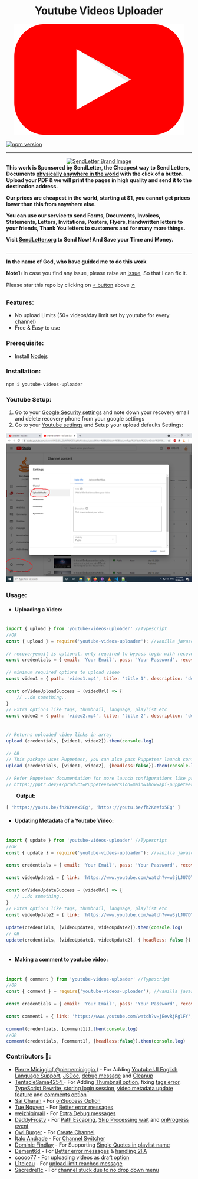 <h1 align="center">Youtube Videos Uploader</h1>

<p align="center">
  <img width="460" height="300" src="assets/youtube.png">

[![npm version](https://img.shields.io/npm/v/youtube-videos-uploader.svg?style=flat)](https://www.npmjs.com/package/youtube-videos-uploader)

------------

<div style="display: flex">
  <div>
    <div align="center">
      <a href="https://sendletter.org/?r=ytr"
        ><img
          src="https://sendletter.org/original-icon.svg"
          width="150"
          alt="SendLetter Brand Image" /></a
      >
    </div>
    <strong>
              This work is Sponsored by SendLetter, the Cheapest way to Send Letters, Documents <a href="https://sendletter.org/?r=ytr">physically anywhere in the world</a> with the click of a button.
Upload your PDF & we will print the pages in high quality and send it to the destination address.

Our prices are cheapest in the world, starting at $1, you cannot get prices lower than this from anywhere else.

You can use our service to send Forms, Documents, Invoices, Statements, Letters, Invitations, Posters, Flyers, Handwritten letters to your friends, Thank You letters to customers and for many more things.

Visit [SendLetter.org](https://sendletter.org/?r=ytr) to Send Now! And Save your Time and Money.
    </strong>
  </div>
</div>

------------ 

**In the name of God, who have guided me to do this work**

**Note1:** In case you find any issue, please raise an [issue](https://github.com/fawazahmed0/youtube-uploader/issues/new/choose), So that I can fix it.<br>
  
Please star this repo by clicking on [:star: button](#) above [:arrow_upper_right:](#)

### Features:
- No upload Limits (50+ videos/day limit set by youtube for every channel)
- Free & Easy to use

### Prerequisite:
- Install [Nodejs](https://nodejs.org/en/)
  
### Installation:
```js
npm i youtube-videos-uploader
```

### Youtube Setup:
1. Go to your [Google Security settings](https://myaccount.google.com/security) and note down your recovery email and delete recovery phone from your google settings
2. Go to your [Youtube settings](https://studio.youtube.com/) and Setup your upload defaults Settings:


![Upload Defaults Settings](assets/defaultsettings.png)
  



### Usage:
- #### Uploading a Video:  

```js

import { upload } from 'youtube-videos-uploader' //Typescript
//OR
const { upload } = require('youtube-videos-uploader'); //vanilla javascript

// recoveryemail is optional, only required to bypass login with recovery email if prompted for confirmation
const credentials = { email: 'Your Email', pass: 'Your Password', recoveryemail: 'Your Recovery Email' }

// minimum required options to upload video
const video1 = { path: 'video1.mp4', title: 'title 1', description: 'description 1' }

const onVideoUploadSuccess = (videoUrl) => {
    // ..do something..
}
// Extra options like tags, thumbnail, language, playlist etc
const video2 = { path: 'video2.mp4', title: 'title 2', description: 'description 2', thumbnail:'thumbnail.png', language: 'english', tags: ['video', 'github'], playlist: 'playlist name', channelName: 'Channel Name', onSuccess:onVideoUploadSuccess, skipProcessingWait: true, onProgress: (progress) => { console.log('progress', progress) } }


// Returns uploaded video links in array
upload (credentials, [video1, video2]).then(console.log)

// OR
// This package uses Puppeteer, you can also pass Puppeteer launch configuration
upload (credentials, [video1, video2], {headless:false}).then(console.log)

// Refer Puppeteer documentation for more launch configurations like proxy etc
// https://pptr.dev/#?product=Puppeteer&version=main&show=api-puppeteerlaunchoptions
```

&nbsp;&nbsp;&nbsp;&nbsp;&nbsp;&nbsp; **Output:**
```js
[ 'https://youtu.be/fh2Kreex5Eg', 'https://youtu.be/fh2Krefx5Eg' ]
```
  
- #### Updating Metadata of a Youtube Video:    
  
 ```js

import { update } from 'youtube-videos-uploader' //Typescript
//OR
const { update } = require('youtube-videos-uploader'); //vanilla javascript
  
const credentials = { email: 'Your Email', pass: 'Your Password', recoveryemail: 'Your Recovery Email' }
   
const videoUpdate1 = { link: 'https://www.youtube.com/watch?v=w3jLJU7DT5E', title: 'Your New Title' }

const onVideoUpdateSuccess = (videoUrl) => {
    // ..do something..
}
// Extra options like tags, thumbnail, language, playlist etc
const videoUpdate2 = { link: 'https://www.youtube.com/watch?v=w3jLJU7DT5E', title: 'title 2', description: 'description 2', thumbnail: 'thumbnail.png', language: 'english', tags: ['video', 'github'], replaceTags: ['mytag'], playlist: 'playlist name', channelName: 'Channel Name', publishType: 'unlisted', onSuccess: onVideoUpdateSuccess }

update(credentials, [videoUpdate1, videoUpdate2]).then(console.log)
// OR
update(credentials, [videoUpdate1, videoUpdate2], { headless: false }).then(console.log)
  
```
  
- #### Making a comment to youtube video:    
  
 ```js

import { comment } from 'youtube-videos-uploader' //Typescript
//OR
const { comment } = require('youtube-videos-uploader'); //vanilla javascript
  
const credentials = { email: 'Your Email', pass: 'Your Password', recoveryemail: 'Your Recovery Email' }
   
const comment1 = { link: 'https://www.youtube.com/watch?v=jEevRjRglFY', comment: 'Your comment' }

comment(credentials, [comment1]).then(console.log)  
//OR
comment(credentials, [comment1], {headless:false}).then(console.log)

```  
  
### Contributors 🎉:
- [Pierre Miniggio( @pierreminiggio )](https://ggio.link/twitter) - For Adding [Youtube UI English Language Support](https://github.com/fawazahmed0/youtube-uploader/pull/16), [JSDoc](https://github.com/fawazahmed0/youtube-uploader/pull/18), [debug message](https://github.com/fawazahmed0/youtube-uploader/pull/34) and [Cleanup](https://github.com/fawazahmed0/youtube-uploader/pull/67)
- [TentacleSama4254 ](https://github.com/TentacleSama4254) - For Adding [Thumbnail option](https://github.com/fawazahmed0/youtube-uploader/pull/22), fixing [tags error](https://github.com/fawazahmed0/youtube-uploader/pull/23), [TypeScript Rewrite, storing login session](https://github.com/fawazahmed0/youtube-uploader/pull/51), [video metadata update feature](https://github.com/fawazahmed0/youtube-uploader/pull/53) and [comments option](https://github.com/fawazahmed0/youtube-uploader/pull/58)
- [Sai Charan](https://github.com/charan0017) - For [onSuccess Option](https://github.com/fawazahmed0/youtube-uploader/pull/32)
- [Tue Nguyen](https://github.com/TueNguyen2911) - For [Better error messages](https://github.com/fawazahmed0/youtube-uploader/pull/46)
- [weizhiqimail](https://github.com/weizhiqimail) - For [Extra Debug messages](https://github.com/fawazahmed0/youtube-uploader/pull/47)
- [DaddyFrosty](https://github.com/DaddyFrosty) - For [Path Escaping](https://github.com/fawazahmed0/youtube-uploader/pull/55), [Skip Processing wait](https://github.com/fawazahmed0/youtube-uploader/pull/57) and [onProgress event](https://github.com/fawazahmed0/youtube-uploader/pull/60)
- [Owl Burger](https://github.com/Zebraslive) - For [Create Channel](https://github.com/fawazahmed0/youtube-uploader/pull/66)
- [Ítalo Andrade](https://github.com/italodeandra) - For [Channel Switcher](https://github.com/fawazahmed0/youtube-uploader/pull/73)
- [Dominic Findlay](https://github.com/DominicFindlay) - For Supporting [Single Quotes in playlist name](https://github.com/fawazahmed0/youtube-uploader/pull/82)
- [Dement6d](https://github.com/dement6d) - For [Better error messages](https://github.com/fawazahmed0/youtube-uploader/pull/99) & [handling 2FA](https://github.com/fawazahmed0/youtube-uploader/pull/101)
- [coooo77](https://github.com/coooo77) - For [uploading videos as draft option](https://github.com/fawazahmed0/youtube-uploader/pull/105)
- [L1teleau](https://github.com/L1teleau) - For [upload limit reached message](https://github.com/fawazahmed0/youtube-uploader/pull/115)
- [Sacredrel1c](https://github.com/sacredrel1c) - For [channel stuck due to no drop down menu](https://github.com/fawazahmed0/youtube-uploader/pull/118)
  

<br>
<br>

